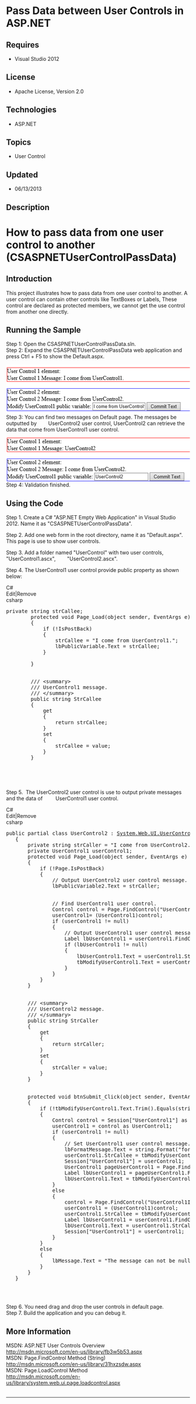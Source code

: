 # Pass Data between User Controls in ASP.NET
## Requires
- Visual Studio 2012
## License
- Apache License, Version 2.0
## Technologies
- ASP.NET
## Topics
- User Control
## Updated
- 06/13/2013
## Description

<h1>How to pass data from one user control to another (CSASPNETUserControlPassData)</h1>
<h2>Introduction</h2>
<p class="MsoNormal">This project illustrates how to pass data from one user control to another. A user control can contain other controls like TextBoxes or Labels, These control are declared as protected members, we cannot get the use control from another
 one directly.</p>
<h2>Running the Sample</h2>
<p class="MsoNormal">Step 1: Open the CSASPNETUserControlPassData.sln.<br>
Step 2: Expand the CSASPNETUserControlPassData web application and press Ctrl &#43; F5 to show the Default.aspx.</p>
<p class="MsoNormal"><span style=""><img src="84702-image.png" alt="" width="532" height="135" align="middle">
</span><br>
Step 3: You can find two messages on Default page. The messages be outputted by<span style="">&nbsp;&nbsp;&nbsp;&nbsp;&nbsp;&nbsp;&nbsp;
</span>UserControl2 user control, UserControl2 can retrieve the data that come from UserControl1 user control.</p>
<p class="MsoNormal"><span style=""><img src="84703-image.png" alt="" width="521" height="120" align="middle">
</span><br>
Step 4: Validation finished.</p>
<h2>Using the Code</h2>
<p class="MsoNormal">Step 1. Create a C# &quot;ASP.NET Empty Web Application&quot; in Visual Studio 2012. Name it as &quot;CSASPNETUserControlPassData&quot;.</p>
<p class="MsoNormal">Step 2. Add one web form in the root directory, name it as &quot;Default.aspx&quot;. This page is use to show user controls.</p>
<p class="MsoNormal">Step 3. Add a folder named &quot;UserControl&quot; with two user controls, &quot;UserControl1.ascx&quot;,<span style="">&nbsp;&nbsp;&nbsp;&nbsp;&nbsp;&nbsp;&nbsp;
</span>&quot;UserControl2.ascx&quot;.</p>
<p class="MsoNormal">Step 4. The UserControl1 user control provide public property as shown below:</p>
<div class="scriptcode">
<div class="pluginEditHolder" pluginCommand="mceScriptCode">
<div class="title"><span>C#</span></div>
<div class="pluginLinkHolder"><span class="pluginEditHolderLink">Edit</span>|<span class="pluginRemoveHolderLink">Remove</span>
</div>
<span class="hidden">csharp</span>

<pre id="codePreview" class="csharp">
private string strCallee;
&nbsp;&nbsp;&nbsp;&nbsp;&nbsp;&nbsp;&nbsp; protected void Page_Load(object sender, EventArgs e)
&nbsp;&nbsp;&nbsp;&nbsp;&nbsp;&nbsp;&nbsp; {
&nbsp;&nbsp;&nbsp;&nbsp;&nbsp;&nbsp;&nbsp;&nbsp;&nbsp;&nbsp;&nbsp; if (!IsPostBack)
&nbsp;&nbsp;&nbsp;&nbsp;&nbsp;&nbsp;&nbsp;&nbsp;&nbsp;&nbsp;&nbsp; {
&nbsp;&nbsp;&nbsp;&nbsp;&nbsp;&nbsp;&nbsp;&nbsp;&nbsp;&nbsp;&nbsp;&nbsp;&nbsp;&nbsp;&nbsp; strCallee = &quot;I come from UserControl1.&quot;;
&nbsp;&nbsp;&nbsp;&nbsp;&nbsp;&nbsp;&nbsp;&nbsp;&nbsp;&nbsp;&nbsp;&nbsp;&nbsp;&nbsp;&nbsp; lbPublicVariable.Text = strCallee;
&nbsp;&nbsp;&nbsp;&nbsp;&nbsp;&nbsp;&nbsp;&nbsp;&nbsp;&nbsp;&nbsp; }
&nbsp;&nbsp;&nbsp;&nbsp;&nbsp;&nbsp;&nbsp;&nbsp;&nbsp;&nbsp;&nbsp; 
&nbsp;&nbsp;&nbsp;&nbsp;&nbsp;&nbsp;&nbsp;&nbsp;}


&nbsp;&nbsp;&nbsp;&nbsp;&nbsp;&nbsp;&nbsp; /// &lt;summary&gt;
&nbsp;&nbsp;&nbsp;&nbsp;&nbsp;&nbsp;&nbsp; /// UserControl1 message.
&nbsp;&nbsp;&nbsp;&nbsp;&nbsp;&nbsp;&nbsp; /// &lt;/summary&gt;
&nbsp;&nbsp;&nbsp;&nbsp;&nbsp;&nbsp;&nbsp; public string StrCallee
&nbsp;&nbsp;&nbsp;&nbsp;&nbsp;&nbsp;&nbsp; {
&nbsp;&nbsp;&nbsp;&nbsp;&nbsp;&nbsp;&nbsp;&nbsp;&nbsp;&nbsp;&nbsp; get
&nbsp;&nbsp;&nbsp;&nbsp;&nbsp;&nbsp;&nbsp;&nbsp;&nbsp;&nbsp;&nbsp; {
&nbsp;&nbsp;&nbsp;&nbsp;&nbsp;&nbsp;&nbsp;&nbsp;&nbsp;&nbsp;&nbsp;&nbsp;&nbsp;&nbsp;&nbsp; return strCallee;
&nbsp;&nbsp;&nbsp;&nbsp;&nbsp;&nbsp;&nbsp;&nbsp;&nbsp;&nbsp;&nbsp; }
&nbsp;&nbsp;&nbsp;&nbsp;&nbsp;&nbsp;&nbsp;&nbsp;&nbsp;&nbsp;&nbsp; set
&nbsp;&nbsp;&nbsp;&nbsp;&nbsp;&nbsp;&nbsp;&nbsp;&nbsp;&nbsp;&nbsp; {
&nbsp;&nbsp;&nbsp;&nbsp;&nbsp;&nbsp;&nbsp;&nbsp;&nbsp;&nbsp;&nbsp;&nbsp;&nbsp;&nbsp;&nbsp; strCallee = value;
&nbsp;&nbsp;&nbsp;&nbsp;&nbsp;&nbsp;&nbsp;&nbsp;&nbsp;&nbsp;&nbsp; }
&nbsp;&nbsp;&nbsp;&nbsp;&nbsp;&nbsp;&nbsp; }

</pre>
</div>
</div>
<div class="endscriptcode">&nbsp;</div>
<p class="MsoNormal"><br>
Step 5.<span style="">&nbsp; </span>The UserControl2 user control is use to output private messages and the data of<span style="">&nbsp;&nbsp;&nbsp;&nbsp;&nbsp;&nbsp;&nbsp;&nbsp;
</span>UserControl1 user control.<span style=""> </span></p>
<div class="scriptcode">
<div class="pluginEditHolder" pluginCommand="mceScriptCode">
<div class="title"><span>C#</span></div>
<div class="pluginLinkHolder"><span class="pluginEditHolderLink">Edit</span>|<span class="pluginRemoveHolderLink">Remove</span>
</div>
<span class="hidden">csharp</span>

<pre id="codePreview" class="csharp">
public partial class UserControl2 : <a class="libraryLink" href="http://msdn.microsoft.com/en-US/library/System.Web.UI.UserControl.aspx" target="_blank" title="Auto generated link to System.Web.UI.UserControl">System.Web.UI.UserControl</a>
&nbsp;&nbsp; {
&nbsp;&nbsp;&nbsp;&nbsp;&nbsp;&nbsp; private string strCaller = &quot;I come from UserControl2.&quot;;
&nbsp;&nbsp;&nbsp;&nbsp;&nbsp;&nbsp; private UserControl1 userControl1;
&nbsp;&nbsp;&nbsp;&nbsp;&nbsp;&nbsp; protected void Page_Load(object sender, EventArgs e)
&nbsp;&nbsp;&nbsp;&nbsp;&nbsp;&nbsp; {
&nbsp;&nbsp;&nbsp;&nbsp;&nbsp;&nbsp;&nbsp;&nbsp;&nbsp;&nbsp; if (!Page.IsPostBack)
&nbsp;&nbsp;&nbsp;&nbsp;&nbsp;&nbsp;&nbsp;&nbsp;&nbsp;&nbsp; {
&nbsp;&nbsp;&nbsp;&nbsp;&nbsp;&nbsp;&nbsp;&nbsp;&nbsp;&nbsp;&nbsp;&nbsp;&nbsp;&nbsp; // Output UserControl2 user control message.
&nbsp;&nbsp;&nbsp;&nbsp;&nbsp;&nbsp;&nbsp;&nbsp;&nbsp;&nbsp;&nbsp;&nbsp;&nbsp;&nbsp; lbPublicVariable2.Text = strCaller;


&nbsp;&nbsp;&nbsp;&nbsp;&nbsp;&nbsp;&nbsp;&nbsp;&nbsp;&nbsp;&nbsp;&nbsp;&nbsp;&nbsp; // Find UserControl1 user control.
&nbsp;&nbsp;&nbsp;&nbsp;&nbsp;&nbsp;&nbsp;&nbsp;&nbsp;&nbsp;&nbsp;&nbsp;&nbsp;&nbsp; Control control = Page.FindControl(&quot;UserControl1ID&quot;);
&nbsp;&nbsp;&nbsp;&nbsp;&nbsp;&nbsp;&nbsp;&nbsp;&nbsp;&nbsp;&nbsp;&nbsp;&nbsp;&nbsp; userControl1= (UserControl1)control;
&nbsp;&nbsp;&nbsp;&nbsp;&nbsp;&nbsp;&nbsp;&nbsp;&nbsp;&nbsp;&nbsp;&nbsp;&nbsp;&nbsp; if (userControl1 != null)
&nbsp;&nbsp;&nbsp;&nbsp;&nbsp;&nbsp;&nbsp;&nbsp;&nbsp;&nbsp;&nbsp;&nbsp;&nbsp;&nbsp; {
&nbsp;&nbsp;&nbsp;&nbsp;&nbsp;&nbsp;&nbsp;&nbsp;&nbsp;&nbsp;&nbsp;&nbsp;&nbsp;&nbsp;&nbsp;&nbsp;&nbsp;&nbsp; // Output UserControl1 user control message.
&nbsp;&nbsp;&nbsp;&nbsp;&nbsp;&nbsp;&nbsp;&nbsp;&nbsp;&nbsp;&nbsp;&nbsp;&nbsp;&nbsp;&nbsp;&nbsp;&nbsp;&nbsp; Label lbUserControl1 = userControl1.FindControl(&quot;lbPublicVariable&quot;) as Label;
&nbsp;&nbsp;&nbsp;&nbsp;&nbsp;&nbsp;&nbsp;&nbsp;&nbsp;&nbsp;&nbsp;&nbsp;&nbsp;&nbsp;&nbsp;&nbsp;&nbsp;&nbsp; if (lbUserControl1 != null)
&nbsp;&nbsp;&nbsp;&nbsp;&nbsp;&nbsp;&nbsp; &nbsp;&nbsp;&nbsp;&nbsp;&nbsp;&nbsp;&nbsp;&nbsp;&nbsp;&nbsp;&nbsp;{
&nbsp;&nbsp;&nbsp;&nbsp;&nbsp;&nbsp;&nbsp;&nbsp;&nbsp;&nbsp;&nbsp;&nbsp;&nbsp;&nbsp;&nbsp;&nbsp;&nbsp;&nbsp;&nbsp;&nbsp;&nbsp;&nbsp; lbUserControl1.Text = userControl1.StrCallee;
&nbsp;&nbsp;&nbsp;&nbsp;&nbsp;&nbsp;&nbsp;&nbsp;&nbsp;&nbsp;&nbsp;&nbsp;&nbsp;&nbsp;&nbsp;&nbsp;&nbsp;&nbsp;&nbsp;&nbsp;&nbsp;&nbsp; tbModifyUserControl1.Text = userControl1.StrCallee;
&nbsp;&nbsp;&nbsp;&nbsp;&nbsp;&nbsp;&nbsp;&nbsp;&nbsp;&nbsp;&nbsp;&nbsp;&nbsp;&nbsp;&nbsp;&nbsp;&nbsp;&nbsp; }
&nbsp;&nbsp;&nbsp;&nbsp;&nbsp;&nbsp;&nbsp;&nbsp;&nbsp;&nbsp;&nbsp;&nbsp;&nbsp;&nbsp; }
&nbsp;&nbsp;&nbsp;&nbsp;&nbsp;&nbsp;&nbsp;&nbsp;&nbsp;&nbsp; }
&nbsp;&nbsp;&nbsp;&nbsp;&nbsp;&nbsp; }


&nbsp;&nbsp;&nbsp;&nbsp;&nbsp;&nbsp; /// &lt;summary&gt;
&nbsp;&nbsp;&nbsp;&nbsp;&nbsp;&nbsp; /// UserControl2 message.
&nbsp;&nbsp;&nbsp;&nbsp;&nbsp;&nbsp; /// &lt;/summary&gt;
&nbsp;&nbsp;&nbsp;&nbsp;&nbsp;&nbsp; public string StrCaller
&nbsp;&nbsp;&nbsp;&nbsp;&nbsp;&nbsp; {
&nbsp;&nbsp;&nbsp;&nbsp;&nbsp;&nbsp;&nbsp;&nbsp;&nbsp;&nbsp; get
&nbsp;&nbsp;&nbsp;&nbsp;&nbsp;&nbsp;&nbsp;&nbsp;&nbsp;&nbsp; {
&nbsp;&nbsp;&nbsp;&nbsp;&nbsp;&nbsp;&nbsp;&nbsp;&nbsp;&nbsp;&nbsp;&nbsp;&nbsp;&nbsp; return strCaller;
&nbsp;&nbsp;&nbsp;&nbsp;&nbsp;&nbsp;&nbsp;&nbsp;&nbsp;&nbsp; }
&nbsp;&nbsp;&nbsp;&nbsp;&nbsp;&nbsp;&nbsp;&nbsp;&nbsp;&nbsp; set
&nbsp;&nbsp;&nbsp;&nbsp;&nbsp;&nbsp;&nbsp;&nbsp;&nbsp;&nbsp; {
&nbsp;&nbsp;&nbsp;&nbsp;&nbsp;&nbsp;&nbsp;&nbsp;&nbsp;&nbsp;&nbsp;&nbsp;&nbsp;&nbsp; strCaller = value;
&nbsp;&nbsp;&nbsp;&nbsp;&nbsp;&nbsp;&nbsp;&nbsp;&nbsp;&nbsp; }
&nbsp;&nbsp;&nbsp;&nbsp;&nbsp;&nbsp; }


&nbsp;&nbsp;&nbsp;&nbsp;&nbsp;&nbsp; protected void btnSubmit_Click(object sender, EventArgs e)
&nbsp;&nbsp;&nbsp;&nbsp;&nbsp;&nbsp; {
&nbsp;&nbsp;&nbsp;&nbsp;&nbsp;&nbsp;&nbsp;&nbsp;&nbsp;&nbsp; if (!tbModifyUserControl1.Text.Trim().Equals(string.Empty))
&nbsp;&nbsp;&nbsp;&nbsp;&nbsp;&nbsp;&nbsp;&nbsp;&nbsp;&nbsp; {
&nbsp;&nbsp;&nbsp;&nbsp;&nbsp;&nbsp;&nbsp;&nbsp;&nbsp;&nbsp;&nbsp;&nbsp;&nbsp;&nbsp; Control control = Session[&quot;UserControl1&quot;] as Control;
&nbsp;&nbsp;&nbsp;&nbsp;&nbsp;&nbsp;&nbsp;&nbsp;&nbsp;&nbsp;&nbsp;&nbsp;&nbsp;&nbsp; userControl1 = control as UserControl1;
&nbsp;&nbsp;&nbsp;&nbsp;&nbsp;&nbsp;&nbsp;&nbsp;&nbsp;&nbsp;&nbsp;&nbsp;&nbsp;&nbsp; if (userControl1 != null)
&nbsp;&nbsp;&nbsp;&nbsp;&nbsp;&nbsp;&nbsp;&nbsp;&nbsp;&nbsp;&nbsp;&nbsp;&nbsp;&nbsp; {
&nbsp;&nbsp;&nbsp;&nbsp;&nbsp;&nbsp;&nbsp;&nbsp;&nbsp;&nbsp;&nbsp;&nbsp;&nbsp;&nbsp;&nbsp;&nbsp;&nbsp;&nbsp; // Set UserControl1 user control message.
&nbsp;&nbsp;&nbsp;&nbsp;&nbsp;&nbsp;&nbsp;&nbsp;&nbsp;&nbsp;&nbsp;&nbsp;&nbsp;&nbsp;&nbsp;&nbsp;&nbsp;&nbsp; lbFormatMessage.Text = string.Format(&quot;forward message: {0} &quot;, userControl1.StrCallee);
&nbsp;&nbsp;&nbsp;&nbsp;&nbsp;&nbsp;&nbsp;&nbsp;&nbsp;&nbsp;&nbsp;&nbsp;&nbsp;&nbsp;&nbsp;&nbsp; &nbsp;&nbsp;userControl1.StrCallee = tbModifyUserControl1.Text;
&nbsp;&nbsp;&nbsp;&nbsp;&nbsp;&nbsp;&nbsp;&nbsp;&nbsp;&nbsp;&nbsp;&nbsp;&nbsp;&nbsp;&nbsp;&nbsp;&nbsp;&nbsp; Session[&quot;UserControl1&quot;] = userControl1;
&nbsp;&nbsp;&nbsp;&nbsp;&nbsp;&nbsp;&nbsp;&nbsp;&nbsp;&nbsp;&nbsp;&nbsp;&nbsp;&nbsp;&nbsp;&nbsp;&nbsp;&nbsp; UserControl1 pageUserControl1 = Page.FindControl(&quot;UserControl1ID&quot;) as UserControl1;
&nbsp;&nbsp;&nbsp;&nbsp;&nbsp;&nbsp;&nbsp;&nbsp;&nbsp;&nbsp;&nbsp;&nbsp;&nbsp;&nbsp;&nbsp;&nbsp;&nbsp;&nbsp; Label lbUserControl1 = pageUserControl1.FindControl(&quot;lbPublicVariable&quot;) as Label;
&nbsp;&nbsp;&nbsp;&nbsp;&nbsp;&nbsp;&nbsp;&nbsp;&nbsp;&nbsp;&nbsp;&nbsp;&nbsp;&nbsp;&nbsp;&nbsp;&nbsp;&nbsp; lbUserControl1.Text = tbModifyUserControl1.Text;
&nbsp;&nbsp;&nbsp;&nbsp;&nbsp;&nbsp;&nbsp;&nbsp;&nbsp;&nbsp;&nbsp;&nbsp;&nbsp;&nbsp; }
&nbsp;&nbsp;&nbsp;&nbsp;&nbsp;&nbsp;&nbsp;&nbsp;&nbsp;&nbsp;&nbsp;&nbsp;&nbsp;&nbsp; else
&nbsp;&nbsp;&nbsp;&nbsp;&nbsp;&nbsp;&nbsp;&nbsp;&nbsp;&nbsp;&nbsp;&nbsp;&nbsp;&nbsp; {
&nbsp;&nbsp;&nbsp;&nbsp;&nbsp;&nbsp;&nbsp;&nbsp;&nbsp;&nbsp;&nbsp;&nbsp;&nbsp;&nbsp;&nbsp;&nbsp;&nbsp;&nbsp; control = Page.FindControl(&quot;UserControl1ID&quot;);
&nbsp;&nbsp;&nbsp;&nbsp;&nbsp;&nbsp;&nbsp; &nbsp;&nbsp;&nbsp;&nbsp;&nbsp;&nbsp;&nbsp;&nbsp;&nbsp;&nbsp;&nbsp;userControl1 = (UserControl1)control;
&nbsp;&nbsp;&nbsp;&nbsp;&nbsp;&nbsp;&nbsp;&nbsp;&nbsp;&nbsp;&nbsp;&nbsp;&nbsp;&nbsp;&nbsp;&nbsp;&nbsp;&nbsp; userControl1.StrCallee = tbModifyUserControl1.Text.Trim();
&nbsp;&nbsp;&nbsp;&nbsp;&nbsp;&nbsp;&nbsp;&nbsp;&nbsp;&nbsp;&nbsp;&nbsp;&nbsp;&nbsp;&nbsp;&nbsp;&nbsp;&nbsp; Label lbUserControl1 = userControl1.FindControl(&quot;lbPublicVariable&quot;) as Label;
&nbsp;&nbsp;&nbsp;&nbsp;&nbsp;&nbsp;&nbsp;&nbsp;&nbsp;&nbsp;&nbsp;&nbsp;&nbsp;&nbsp;&nbsp;&nbsp;&nbsp;&nbsp; lbUserControl1.Text = userControl1.StrCallee;
&nbsp;&nbsp;&nbsp;&nbsp;&nbsp;&nbsp;&nbsp;&nbsp;&nbsp;&nbsp;&nbsp;&nbsp;&nbsp;&nbsp;&nbsp;&nbsp;&nbsp;&nbsp; Session[&quot;UserControl1&quot;] = userControl1;
&nbsp;&nbsp;&nbsp;&nbsp;&nbsp;&nbsp;&nbsp;&nbsp;&nbsp;&nbsp;&nbsp;&nbsp;&nbsp;&nbsp; }
&nbsp;&nbsp;&nbsp;&nbsp;&nbsp;&nbsp;&nbsp;&nbsp;&nbsp;&nbsp; }
&nbsp;&nbsp;&nbsp;&nbsp;&nbsp;&nbsp;&nbsp;&nbsp;&nbsp;&nbsp; else
&nbsp;&nbsp;&nbsp;&nbsp;&nbsp;&nbsp;&nbsp;&nbsp;&nbsp;&nbsp; {
&nbsp;&nbsp;&nbsp;&nbsp;&nbsp;&nbsp;&nbsp;&nbsp;&nbsp;&nbsp;&nbsp;&nbsp;&nbsp;&nbsp; lbMessage.Text = &quot;The message can not be null.&quot;;
&nbsp;&nbsp;&nbsp;&nbsp;&nbsp;&nbsp;&nbsp;&nbsp;&nbsp;&nbsp; }
&nbsp;&nbsp;&nbsp;&nbsp;&nbsp;&nbsp; }
&nbsp;&nbsp; }

</pre>
</div>
</div>
<div class="endscriptcode">&nbsp;</div>
<p class="MsoNormal">Step 6. You need drag and drop the user controls in default page.<br>
Step 7. Build the application and you can debug it.</p>
<h2>More Information</h2>
<p class="MsoNormal">MSDN: ASP.NET User Controls Overview<br>
<a href="http://msdn.microsoft.com/en-us/library/fb3w5b53.aspx">http://msdn.microsoft.com/en-us/library/fb3w5b53.aspx</a><br>
MSDN: Page.FindControl Method (String)<br>
<a href="http://msdn.microsoft.com/en-us/library/31hxzsdw.aspx">http://msdn.microsoft.com/en-us/library/31hxzsdw.aspx</a><br>
MSDN: Page.LoadControl Method <br>
<a href="http://msdn.microsoft.com/en-us/library/system.web.ui.page.loadcontrol.aspx">http://msdn.microsoft.com/en-us/library/system.web.ui.page.loadcontrol.aspx</a><br style="">
<br style="">
</p>
<hr>
<div><a href="http://go.microsoft.com/?linkid=9759640" style="margin-top:3px"><img alt="" src="-onecodelogo">
</a></div>
